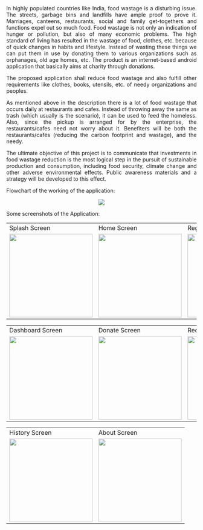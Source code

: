 <div align="justify">
In highly populated countries like India, food wastage is a disturbing issue. The streets, garbage bins and landfills have ample proof to prove it. Marriages, canteens, restaurants, social and family get-togethers and functions expel out so much food. Food wastage is not only an indication of hunger or pollution, but also of many economic problems. The high standard of living has resulted in the wastage of food, clothes, etc. because of quick changes in habits and lifestyle. Instead of wasting these things we can put them in use by donating them to various organizations such as orphanages, old age homes, etc. The product is an internet-based android application that basically aims at charity through donations.

The proposed application shall reduce food wastage and also fulfill other requirements like clothes, books, utensils, etc. of needy organizations and peoples. 

As mentioned above in the description there is a lot of food wastage that occurs daily at restaurants and cafes. Instead of throwing away the same as trash (which usually is the scenario), it can be used to feed the homeless. Also, since the pickup is arranged for by the enterprise, the restaurants/cafes need not worry about it. Benefiters will be both the restaurants/cafés (reducing the carbon footprint and wastage), and the needy. 

The ultimate objective of this project is to communicate that investments in food wastage reduction is the most logical step in the pursuit of sustainable production and consumption, including food security, climate change and other adverse environmental effects. Public awareness materials and a strategy will be developed to this effect.
</div>

Flowchart of the working of the application:

<p align="center">
  <img src="https://user-images.githubusercontent.com/54005333/118606061-97a42980-b7d4-11eb-9d27-5981ee170fb2.png">
</p>

Some screenshots of the Application: 
<p align="center" float="left">
<table>
  <tr>
    <td>Splash Screen</td>
    <td>Home Screen</td>
    <td>Register Screen</td>
    <td>Login Screen</td>
  </tr>
  <tr>
    <td><img src="https://user-images.githubusercontent.com/54005333/147682387-33b613c2-86a7-4622-80a0-0560e4733716.png" width="220"></td>
    <td><img src="https://user-images.githubusercontent.com/54005333/147682390-c4d23438-4e4a-4eff-9471-5f881618c16f.png" width="220"></td>
    <td><img src="https://user-images.githubusercontent.com/54005333/147682402-6a9917ae-0734-4b37-a8ef-bfcc0f49f537.png" width="220"></td>
    <td><img src="https://user-images.githubusercontent.com/54005333/147682393-903ff2a0-2aac-48d4-92a5-0d3e2f403a84.png" width="220"></td>
  </tr>
 </table>
 <table>
  <tr>
    <td>Dashboard Screen</td>
    <td>Donate Screen</td>
    <td>Receive Screen</td>
    <td>Food Map Screen</td>
  </tr>
  <tr>
    <td><img src="https://user-images.githubusercontent.com/54005333/147682382-a0a2671d-6160-44d5-a4fb-dab764103ca4.png" width="220"></td>
    <td><img src="https://user-images.githubusercontent.com/54005333/147682397-00db142f-8817-47d5-b23d-e67aef63ea02.png" width="220"></td>
    <td><img src="https://user-images.githubusercontent.com/54005333/147682399-7f6ba8ba-0805-4797-9af1-8994707c9adb.png" width="220"></td>
    <td><img src="https://user-images.githubusercontent.com/54005333/147683214-c1795ace-d312-40f2-9b1f-72a855ea27bd.png" width="220"></td>
  </tr>
 </table>
 </table>
 <table>
  <tr>
    <td>History Screen</td>
    <td>About Screen</td>
  </tr>
  <tr>
    <td><img src="https://user-images.githubusercontent.com/54005333/147683209-1f154899-b993-43e2-8536-d8fceb61cbe5.png" width="220"></td>
    <td><img src="https://user-images.githubusercontent.com/54005333/147683224-83af7bc1-f8c6-4b6b-bd26-3ec9b13813a3.png" width="220"></td>
  </tr>
 </table>
 </p>
